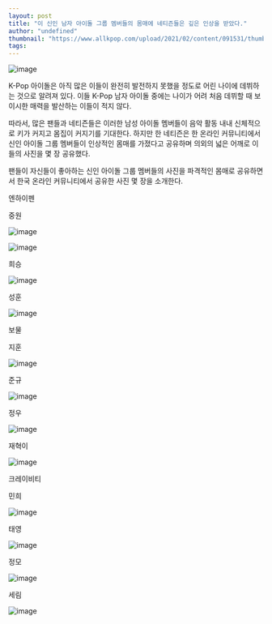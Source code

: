 ```yaml
---
layout: post
title: "이 신인 남자 아이돌 그룹 멤버들의 몸매에 네티즌들은 깊은 인상을 받았다."
author: "undefined"
thumbnail: "https://www.allkpop.com/upload/2021/02/content/091531/thumb/1612902709-rookiemales.jpg"
tags: 
---
```



![image](https://www.allkpop.com/upload/2021/02/content/091531/1612902709-rookiemales.jpg)

K-Pop 아이돌은 아직 많은 이들이 완전히 발전하지 못했을 정도로 어린 나이에 데뷔하는 것으로 알려져 있다. 이들 K-Pop 남자 아이돌 중에는 나이가 어려 처음 데뷔할 때 보이시한 매력을 발산하는 이들이 적지 않다.

따라서, 많은 팬들과 네티즌들은 이러한 남성 아이돌 멤버들이 음악 활동 내내 신체적으로 키가 커지고 몸집이 커지기를 기대한다. 하지만 한 네티즌은 한 온라인 커뮤니티에서 신인 아이돌 그룹 멤버들이 인상적인 몸매를 가졌다고 공유하며 의외의 넓은 어깨로 이들의 사진을 몇 장 공유했다.

팬들이 자신들이 좋아하는 신인 아이돌 그룹 멤버들의 사진을 파격적인 몸매로 공유하면서 한국 온라인 커뮤니티에서 공유한 사진 몇 장을 소개한다.

엔하이펜

중원

![image](https://www.allkpop.com/upload/2021/02/content/091457/1612900635-image.png)

![image](https://www.allkpop.com/upload/2021/02/content/091457/1612900643-image.png)

희승

![image](https://www.allkpop.com/upload/2021/02/content/091457/1612900631-image.png)

성훈

![image](https://www.allkpop.com/upload/2021/02/content/091457/1612900649-image.png)

보물

지훈

![image](https://www.allkpop.com/upload/2021/02/content/091458/1612900688-image.png)

준규

![image](https://www.allkpop.com/upload/2021/02/content/091458/1612900691-image.png)

정우

![image](https://www.allkpop.com/upload/2021/02/content/091458/1612900700-image.png)

재혁이

![image](https://www.allkpop.com/upload/2021/02/content/091458/1612900704-image.png)

크레이비티

민희

![image](https://www.allkpop.com/upload/2021/02/content/091458/1612900720-image.png)

태영

![image](https://www.allkpop.com/upload/2021/02/content/091458/1612900726-image.png)

정모

![image](https://www.allkpop.com/upload/2021/02/content/091458/1612900729-image.png)

세림

![image](https://www.allkpop.com/upload/2021/02/content/091458/1612900735-image.png)